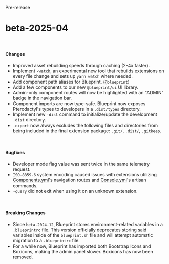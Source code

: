 <span class="badge bg-warning-subtle border border-warning-subtle text-warning-emphasis rounded-pill"><i class="bi bi-binoculars-fill"></i> Pre-release</span>
# beta-2025-04
<br/>

#### Changes
- Improved asset rebuilding speeds through caching (2-4x faster).
- Implement `-watch`, an experimental new tool that rebuilds extensions on every file change and sets up `yarn watch` where needed.
- Add component path aliases for Blueprint. (`@blueprint`)
- Add a few components to our new `@blueprint/ui` UI library.
- Admin-only component routes will now be highlighted with an "ADMIN" badge in the navigation bar.
- Component imports are now type-safe. Blueprint now exposes Pterodactyl's types to developers in a `.dist/types` directory.
- Implement new `-dist` command to initialize/update the development `.dist` directory.
- `-export` now always excludes the following files and directories from being included in the final extension package: `.git/`, `.dist/`, `.gitkeep`.

<br/>

#### Bugfixes
- Developer mode flag value was sent twice in the same telemetry request.
- `ISO-8859-6` system encoding caused issues with extensions utilizing [Components.yml](?page=documentation/componentsyml)'s navigation routes and [Console.yml](?page=documentation/consoleyml)'s artisan commands.
- `-query` did not exit when using it on an unknown extension.

<br/>

#### Breaking Changes
- Since `beta-2024-12`, Blueprint stores environment-related variables in a `.blueprintrc` file. This version officially deprecates storing said variables inside of the `blueprint.sh` file and will attempt automatic migration to a `.blueprintrc` file.
- For a while now, Blueprint has imported both Bootstrap Icons and Boxicons, making the admin panel slower. Boxicons has now been removed.